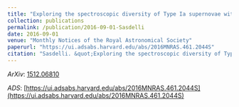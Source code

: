 ```yaml
---
title: "Exploring the spectroscopic diversity of Type Ia supernovae with DRACULA: a machine learning approach"
collection: publications
permalink: /publication/2016-09-01-Sasdelli
date: 2016-09-01
venue: "Monthly Notices of the Royal Astronomical Society"
paperurl: "https://ui.adsabs.harvard.edu/abs/2016MNRAS.461.2044S"
citation: "Sasdelli. &quot;Exploring the spectroscopic diversity of Type Ia supernovae with DRACULA: a machine learning approach.&quot; <i>Monthly Notices of the Royal Astronomical Society</i>, 461:, Sep 2016"
---
```


*ArXiv*: [1512.06810](https://arxiv.org/abs/1512.06810)

*ADS*: [https://ui.adsabs.harvard.edu/abs/2016MNRAS.461.2044S](https://ui.adsabs.harvard.edu/abs/2016MNRAS.461.2044S)
